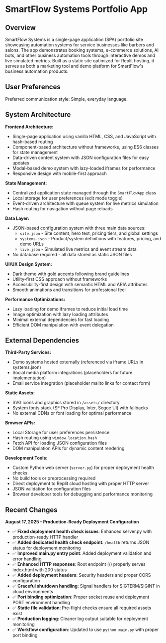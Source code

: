 # SmartFlow Systems Portfolio App

## Overview

SmartFlow Systems is a single-page application (SPA) portfolio site showcasing automation systems for service businesses like barbers and salons. The app demonstrates booking systems, e-commerce solutions, AI bots, and other business automation tools through interactive demos and live simulated metrics. Built as a static site optimized for Replit hosting, it serves as both a marketing tool and demo platform for SmartFlow's business automation products.

## User Preferences

Preferred communication style: Simple, everyday language.

## System Architecture

**Frontend Architecture:**
- Single-page application using vanilla HTML, CSS, and JavaScript with hash-based routing
- Component-based architecture without frameworks, using ES6 classes for state management
- Data-driven content system with JSON configuration files for easy updates
- Modal-based demo system with lazy-loaded iframes for performance
- Responsive design with mobile-first approach

**State Management:**
- Centralized application state managed through the `SmartFlowApp` class
- Local storage for user preferences (edit mode toggle)
- Event-driven architecture with queue system for live metrics simulation
- Hash routing for navigation without page reloads

**Data Layer:**
- JSON-based configuration system with three main data sources:
  - `site.json` - Site content, hero text, pricing tiers, and global settings
  - `systems.json` - Product/system definitions with features, pricing, and demo URLs
  - `live.json` - Simulated live metrics and event stream data
- No database required - all data stored as static JSON files

**UI/UX Design System:**
- Dark theme with gold accents following brand guidelines
- Utility-first CSS approach without frameworks
- Accessibility-first design with semantic HTML and ARIA attributes
- Smooth animations and transitions for professional feel

**Performance Optimizations:**
- Lazy loading for demo iframes to reduce initial load time
- Image optimization with lazy loading attributes
- Minimal external dependencies for fast loading
- Efficient DOM manipulation with event delegation

## External Dependencies

**Third-Party Services:**
- Demo systems hosted externally (referenced via iframe URLs in systems.json)
- Social media platform integrations (placeholders for future implementation)
- Email service integration (placeholder mailto links for contact form)

**Static Assets:**
- SVG icons and graphics stored in `/assets/` directory
- System fonts stack (SF Pro Display, Inter, Segoe UI) with fallbacks
- No external CDNs or font loading for optimal performance

**Browser APIs:**
- Local Storage for user preferences persistence
- Hash routing using `window.location.hash`
- Fetch API for loading JSON configuration files
- DOM manipulation APIs for dynamic content rendering

**Development Tools:**
- Custom Python web server (`server.py`) for proper deployment health checks
- No build tools or preprocessing required
- Direct deployment to Replit cloud hosting with proper HTTP server
- JSON validation for configuration files
- Browser developer tools for debugging and performance monitoring

## Recent Changes

**August 17, 2025 - Production-Ready Deployment Configuration**
- ✅ **Fixed deployment health check issues**: Enhanced server.py with production-ready HTTP handler
- ✅ **Added dedicated health check endpoint**: `/health` returns JSON status for deployment monitoring  
- ✅ **Improved main.py entry point**: Added deployment validation and error handling
- ✅ **Enhanced HTTP responses**: Root endpoint (/) properly serves index.html with 200 status
- ✅ **Added deployment headers**: Security headers and proper CORS configuration
- ✅ **Graceful shutdown handling**: Signal handlers for SIGTERM/SIGINT in cloud environments
- ✅ **Port binding optimization**: Proper socket reuse and deployment PORT environment handling
- ✅ **Static file validation**: Pre-flight checks ensure all required assets exist
- ✅ **Production logging**: Cleaner log output suitable for deployment monitoring
- ✅ **Workflow configuration**: Updated to use `python main.py` with proper port binding